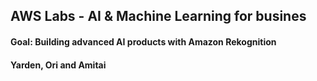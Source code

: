 ## AWS Labs - AI & Machine Learning for busines
#### Goal: Building advanced AI products with Amazon Rekognition 
#### Yarden, Ori and Amitai
